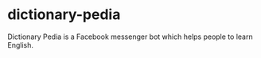 # dictionary-pedia
Dictionary Pedia is a Facebook messenger bot which helps people to learn English.
